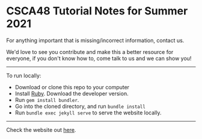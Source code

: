 # CSCA48 Tutorial Notes for Summer 2021

For anything important that is missing/incorrect information, contact us.

We'd love to see you contribute and make this a better resource for everyone, if you don't know how to, come talk to us and we can show you!

---

To run locally:

- Download or clone this repo to your computer
- Install [Ruby](https://www.ruby-lang.org/en/documentation/installation/). Download the developer version.
- Run `gem install bundler`.
- Go into the cloned directory, and run `bundle install`
- Run `bundle exec jekyll serve` to serve the website locally.

---

Check the website out [here](http://csca48f20.github.io/tutorials).
